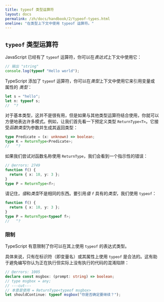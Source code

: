 ```yaml
---
title: typeof 类型运算符
layout: docs
permalink: /zh/docs/handbook/2/typeof-types.html
oneline: "在类型上下文中使用 typeof 运算符。"
---
```


## `typeof` 类型运算符

JavaScript 已经有了 `typeof` 运算符，你可以在*表达式*上下文中使用它：

```ts twoslash
// 输出 "string"
console.log(typeof "Hello world");
```

TypeScript 添加了 `typeof` 运算符，你可以在*类型*上下文中使用它来引用变量或属性的 *类型*：

```ts twoslash
let s = "hello";
let n: typeof s;
//  ^?
```

对于基本类型，这并不是很有用，但是如果与其他类型运算符结合使用，你就可以方便地表达许多模式。例如，让我们首先看一下预定义类型 `ReturnType<T>`。它接受*函数类型*为参数并生成其返回类型：

```ts twoslash
type Predicate = (x: unknown) => boolean;
type K = ReturnType<Predicate>;
//   ^?
```

如果我们尝试对函数名称使用 `ReturnType`，我们会看到一个指示性的错误：

```ts twoslash
// @errors: 2749
function f() {
  return { x: 10, y: 3 };
}
type P = ReturnType<f>;
```

请记住，*值*和*类型*不是相同的东西。要引用*值 `f`* 具有的*类型*，我们使用 `typeof`：

```ts twoslash
function f() {
  return { x: 10, y: 3 };
}
type P = ReturnType<typeof f>;
//   ^?
```

### 限制

TypeScript 有意限制了你可以在其上使用 `typeof` 的表达式类型。

具体来说，只有在标识符（即变量名）或其属性上使用 `typeof` 是合法的。这有助于避免编写你认为正在执行但实际上没有执行的代码的混淆陷阱：

```ts twoslash
// @errors: 1005
declare const msgbox: (prompt: string) => boolean;
// type msgbox = any;
// ---cut---
// 本意是使用 = ReturnType<typeof msgbox>
let shouldContinue: typeof msgbox("你是否确定要继续？");
```
